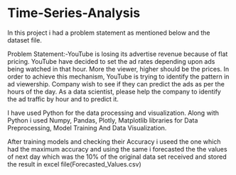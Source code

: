 # Time-Series-Analysis

In this project i had a problem statement as mentioned below and the dataset file.

Problem Statement:-YouTube is losing its advertise revenue because of flat pricing. YouTube have decided to set the ad rates depending upon ads being watched in that hour. More the viewer, higher should be the prices.
In order to achieve this mechanism, YouTube is trying to identify the pattern in ad viewership. Company wish to see if they can predict the ads as per the hours of the day. As a data scientist, please help the company to identify the ad traffic by hour and to predict it.

I have used Python for the data processing and visualization. Along with Python i used Numpy, Pandas, Plotly, Matplotlib libraries for Data Preprocessing, Model Training And Data Visualization.

After training models and checking their Accuracy i useed the one which had the maximum accuracy and using the same i forecasted the the values of next day which was the 10% of the original data set received and stored the result in excel file(Forecasted_Values.csv)

